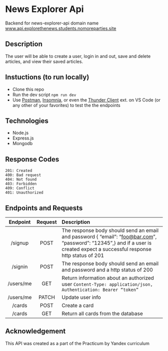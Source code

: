 # News Explorer Api
Backend for news-explorer-api
domain name www.api.explorethenews.students.nomoreparties.site

## Description

The user will be able to create a user, login in and out, save and delete articles, and view their saved articles.

## Instuctions (to run locally) 

- Clone this repo
- Run the dev script `npm run dev`
- Use [Postman](https://www.postman.com/downloads/), [Insomnia](https://insomnia.rest/), or even the [Thunder Client](https://www.thunderclient.io/) ext. on VS Code (or any other of your favorites) to test the the endpoints 

## Technologies 
- Node.js
- Express.js
- Mongodb

## Response Codes
```200: Success
201: Created
400: Bad request
404: Not found
403: Forbidden
409: Conflict
401: Unauthorized
```

## Endpoints and Requests

|Endpoint | Request | Description|
|:-------:| :------: | :---- |
| /signup | POST | The response body should send an email and password { “email”: “foo@bar.com”, “password”: “12345”,} and if a user is created expect a successful response http status of 201   |
| /signin | POST | The response body should send an email and password and a http status of 200 |
| /users/me | GET | Return information about an authorized user ```Content-Type: application/json, Authentication: Bearer “token” ```|
| /users/me | PATCH| Update user info |
| /cards | POST  | Create a card |
| /cards | GET | Return all cards from the database|


## Acknowledgement
This API was created as a part of the Practicum by Yandex curriculum
